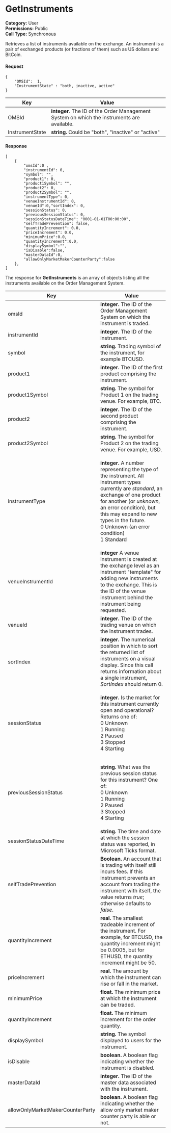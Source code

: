 # GetInstruments

**Category:** User\
**Permissions:** Public\
**Call Type:** Synchronous

Retrieves a list of instruments available on the exchange. An instrument is a pair of exchanged products (or fractions of them) such as US dollars and BitCoin.

#### Request <a href="#request" id="request"></a>

```
{
    "OMSId":  1,
    "InstrumentState" : "both, inactive, active"
}
```

| Key             | Value                                                                                      |
| --------------- | ------------------------------------------------------------------------------------------ |
| OMSId           | **integer**. The ID of the Order Management System on which the instruments are available. |
| InstrumentState | **string.** Could be "both", "inactive" or "active"                                        |

#### Response <a href="#response" id="response"></a>

```
[
    {
        "omsId":0 ,
        "instrumentId": 0,
        "symbol": "",
        "product1": 0,
        "product1Symbol": "",
        "product2": 0,
        "product2Symbol": "",
        "instrumentType": 0,
        "venueInstrumentId": 0,
        "venueId":0,"sortIndex": 0,
        "sessionStatus": 0,
        "previousSessionStatus": 0,
        "sessionStatusDateTime": "0001-01-01T00:00:00",
        "selfTradePrevention": false,
        "quantityIncrement": 0.0,
        "priceIncrement": 0.0,
        "minimumPrice":0.0, 
        "quantityIncrement":0.0, 
        "displaySymbol":"",
        "isDisable":false, 
        "masterDataId":0, 
        "allowOnlyMarketMakerCounterParty":false
    },
]
```

The response for **GetInstruments** is an array of objects listing all the instruments available on the Order Management System.

| Key                              | Value                                                                                                                                                                                                                                                                                                                      |
| -------------------------------- | -------------------------------------------------------------------------------------------------------------------------------------------------------------------------------------------------------------------------------------------------------------------------------------------------------------------------- |
| omsId                            | **integer.** The ID of the Order Management System on which the instrument is traded.                                                                                                                                                                                                                                      |
| instrumentId                     | **integer.** The ID of the instrument.                                                                                                                                                                                                                                                                                     |
| symbol                           | **string.** Trading symbol of the instrument, for example BTCUSD.                                                                                                                                                                                                                                                          |
| product1                         | **integer.** The ID of the first product comprising the instrument.                                                                                                                                                                                                                                                        |
| product1Symbol                   | **string.** The symbol for Product 1 on the trading venue. For example, BTC.                                                                                                                                                                                                                                               |
| product2                         | **integer.** The ID of the second product comprising the instrument.                                                                                                                                                                                                                                                       |
| product2Symbol                   | **string.** The symbol for Product 2 on the trading venue. For example, USD.                                                                                                                                                                                                                                               |
| instrumentType                   | <p><strong>integer.</strong> A number representing the type of the instrument. All instrument types currently are <em>standard</em>, an exchange of one product for another (or <em>unknown</em>, an error condition), but this may expand to new types in the future.<br>0 Unknown (an error condition)<br>1 Standard</p> |
| venueInstrumentId                | **integer** A venue instrument is created at the exchange level as an instrument "template" for adding new instruments to the exchange. This is the ID of the venue instrument behind the instrument being requested.                                                                                                      |
| venueId                          | **integer.** The ID of the trading venue on which the instrument trades.                                                                                                                                                                                                                                                   |
| sortIndex                        | **integer.** The numerical position in which to sort the returned list of instruments on a visual display. Since this call returns information about a single instrument, _SortIndex_ should return 0.                                                                                                                     |
| sessionStatus                    | <p><strong>integer.</strong> Is the market for this instrument currently open and operational? Returns one of:<br>0 Unknown<br>1 Running<br>2 Paused<br>3 Stopped<br>4 Starting</p>                                                                                                                                        |
| previousSessionStatus            | <p><strong>string.</strong> What was the previous session status for this instrument? One of:<br>0 Unknown<br>1 Running<br>2 Paused<br>3 Stopped<br>4 Starting</p>                                                                                                                                                         |
| sessionStatusDateTime            | **string.** The time and date at which the session status was reported, in Microsoft Ticks format.                                                                                                                                                                                                                         |
| selfTradePrevention              | **Boolean.** An account that is trading with itself still incurs fees. If this instrument prevents an account from trading the instrument with itself, the value returns _true_; otherwise defaults to _false_.                                                                                                            |
| quantityIncrement                | **real.** The smallest tradeable increment of the instrument. For example, for BTCUSD, the quantity increment might be 0.0005, but for ETHUSD, the quantity increment might be 50.                                                                                                                                         |
| priceIncrement                   | **real.** The amount by which the instrument can rise or fall in the market.                                                                                                                                                                                                                                               |
| minimumPrice                     | **float.** The minimum price at which the instrument can be traded.                                                                                                                                                                                                                                                        |
| quantityIncrement                | **float.** The minimum increment for the order quantity.                                                                                                                                                                                                                                                                   |
| displaySymbol                    | **string.** The symbol displayed to users for the instrument.                                                                                                                                                                                                                                                              |
| isDisable                        | **boolean.** A boolean flag indicating whether the instrument is disabled.                                                                                                                                                                                                                                                 |
| masterDataId                     | **integer.** The ID of the master data associated with the instrument.                                                                                                                                                                                                                                                     |
| allowOnlyMarketMakerCounterParty | **boolean.** A boolean flag indicating whether the allow only market maker counter party is able or not.                                                                                                                                                                                                                   |

